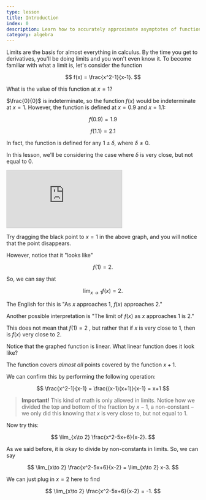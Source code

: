 ```yaml
---
type: lesson
title: Introduction
index: 0
description: Learn how to accurately approximate asymptotes of functions.
category: algebra
---
```


Limits are the basis for almost everything in calculus. By the time you get to derivatives, you'll be doing limits and
you won't even know it. To become familiar with what a limit is, let's consider the function

$$ 
f(x) = \frac{x^2-1}{x-1}. 
$$

What is the value of this function at $x=1$?

$\frac{0}{0}$ is indeterminate, so the function $f(x)$ would be indeterminate at $x=1$. However, the function is defined
at $x=0.9$ and $x=1.1$:

$$ 
f(0.9) = 1.9 
$$

$$ 
f(1.1) = 2.1 
$$

In fact, the function is defined for any $1\pm \delta,$ where $\delta \neq 0.$

In this lesson, we'll be considering the case where $\delta$ is very close, but not equal to $0.$

<iframe src="https://www.desmos.com/calculator/ti0fuxp3s6?embed" class="graph" style="border: 1px solid #ccc;" id="graph1" frameborder="0"></iframe>

Try dragging the black point to $x=1$ in the above graph, and you will notice that the point disappears.

However, notice that it "looks like"

$$ 
f(1)=2. 
$$

So, we can say that

$$ 
\lim_{x\to 1} f(x) = 2. 
$$

The English for this is "As $x$ approaches 1, $f(x)$ approaches $2$."

Another possible interpretation is "The limit of $f(x)$ as $x$ approaches 1 is $2$."

This does not mean that $f(1)=2$ , but rather that if $x$ is very close to $1$, then is $f(x)$ very close to $2$.

Notice that the graphed function is linear. What linear function does it look like?

The function covers _almost all_ points covered by the function $x+1$.

We can confirm this by performing the following operation:

$$ 
\frac{x^2-1}{x-1} = \frac{(x-1)(x+1)}{x-1} = x+1 
$$

> **Important!** This kind of math is only allowed in limits. Notice how we divided the top and bottom of the fraction by $x-1$, a non-constant – we only did this knowing that $x$ is very close to, but not equal to 1.

Now try this:

$$ 
\lim_{x\to 2} \frac{x^2-5x+6}{x-2}. 
$$

As we said before, it is okay to divide by non-constants in limits. So, we can say

$$ 
\lim_{x\to 2} \frac{x^2-5x+6}{x-2} = \lim_{x\to 2} x-3. 
$$

We can just plug in $x=2$ here to find

$$ 
\lim_{x\to 2} \frac{x^2-5x+6}{x-2} = -1. 
$$
<!--stackedit_data:
eyJoaXN0b3J5IjpbLTE1NzU4MzczNTVdfQ==
-->